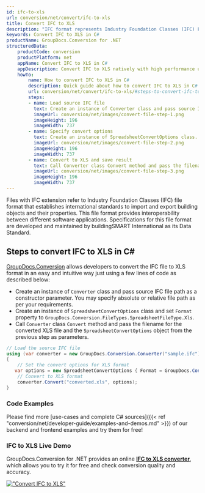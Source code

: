 ```yaml
---
id: ifc-to-xls
url: conversion/net/convert/ifc-to-xls
title: Convert IFC to XLS
description: "IFC format represents Industry Foundation Classes (IFC) File Format with .ifc extension. Learn how to convert IFC to XLS file programmatically in C# language using GroupDocs.Conversion for .NET library."
keywords: Convert IFC to XLS in C#
productName: GroupDocs.Conversion for .NET
structuredData:
    productCode: conversion
    productPlatform: net
    appName: Convert IFC to XLS in C#
    appDescription: Convert IFC to XLS natively with high performance using C# language and server side GroupDocs.Conversion for .NET APIs, without the use of any software like Microsoft or Open Office.
    howTo:
        name: How to convert IFC to XLS in C# 
        description: Quick guide about how to convert IFC to XLS in C# with high performance and accuracy.
        url: conversion/net/convert/ifc-to-xls/#steps-to-convert-ifc-to-xls-in-c
        steps:
        - name: Load source IFC file 
          text: Create an instance of Converter class and pass source IFC file path as a constructor parameter. You may specify absolute or relative file path as per your requirements. 
          imageUrl: conversion/net/images/convert-file-step-1.png
          imageHeight: 196
          imageWidth: 737
        - name: Specify convert options 
          text: Create an instance of SpreadsheetConvertOptions class.
          imageUrl: conversion/net/images/convert-file-step-2.png
          imageHeight: 196
          imageWidth: 737
        - name: Convert to XLS and save result 
          text: Call Converter class Convert method and pass the filename for the converted HTML file and the SpreadsheetConvertOptions object from the previous step as parameters.
          imageUrl: conversion/net/images/convert-file-step-3.png
          imageHeight: 196
          imageWidth: 737
---
```


Files with IFC extension refer to  Industry Foundation Classes (IFC) file format that establishes international standards to import and export building objects and their properties. This file format provides interoperability between different software applications. Specifications for this file format are developed and maintained by buildingSMART International as its Data Standard.

## Steps to convert IFC to XLS in C#

[GroupDocs.Conversion](https://products.groupdocs.com/conversion/net) allows developers to convert the IFC file to XLS format in an easy and intuitive way just using a few lines of code as described below:

* Create an instance of `Converter` class and pass source IFC file path as a constructor parameter. You may specify absolute or relative file path as per your requirements. 
* Create an instance of `SpreadsheetConvertOptions` class and set `Format` property to `GroupDocs.Conversion.FileTypes.SpreadsheetFileType.Xls`.
* Call `Converter` class `Convert` method and pass the filename for the converted XLS file and the `SpreadsheetConvertOptions` object from the previous step as parameters.

```csharp
// Load the source IFC file
using (var converter = new GroupDocs.Conversion.Converter("sample.ifc"))
{
    // Set the convert options for XLS format
   var options = new SpreadsheetConvertOptions { Format = GroupDocs.Conversion.FileTypes.SpreadsheetFileType.Xls };
    // Convert to XLS format
    converter.Convert("converted.xls", options);
}
```

### Code Examples

Please find more [use-cases and complete C# sources]({{< ref "conversion/net/developer-guide/examples-and-demos.md" >}}) of our backend and frontend examples and try them for free!

### IFC to XLS Live Demo

GroupDocs.Conversion for .NET provides an online [**IFC to XLS converter**](https://products.groupdocs.app/conversion/ifc-to-xls), which allows you to try it for free and check conversion quality and accuracy.

[!["Convert IFC to XLS"](conversion/net/images/convert-to-xls/convert-ifc-to-xls.png)](https://products.groupdocs.app/conversion/ifc-to-xls)